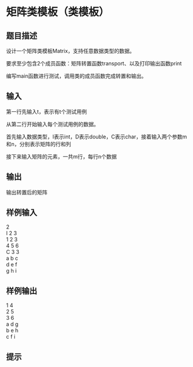  # 矩阵类模板（类模板）  
  
 ## 题目描述  
 设计一个矩阵类模板Matrix，支持任意数据类型的数据。  
  
 要求至少包含2个成员函数：矩阵转置函数transport、以及打印输出函数print  
  
 编写main函数进行测试，调用类的成员函数完成转置和输出。  
  
 ## 输入  
 第一行先输入t，表示有t个测试用例  
  
 从第二行开始输入每个测试用例的数据。  
  
 首先输入数据类型，I表示int，D表示double，C表示char，接着输入两个参数m和n，分别表示矩阵的行和列  
  
 接下来输入矩阵的元素，一共m行，每行n个数据  
  
 ## 输出  
 输出转置后的矩阵  
  
 ## 样例输入  
 2  
 I 2 3  
 1 2 3  
 4 5 6  
 C 3 3  
 a b c  
 d e f  
 g h i  
 ## 样例输出  
 1 4  
 2 5  
 3 6  
 a d g  
 b e h  
 c f i  
 ## 提示  
   
  
